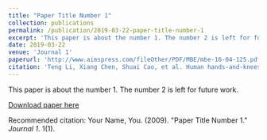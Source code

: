 ```yaml
---
title: "Paper Title Number 1"
collection: publications
permalink: /publication/2019-03-22-paper-title-number-1
excerpt: 'This paper is about the number 1. The number 2 is left for future work.'
date: 2019-03-22
venue: 'Journal 1'
paperurl: 'http://www.aimspress.com/fileOther/PDF/MBE/mbe-16-04-125.pdf'
citation: 'Teng Li, Xiang Chen, Shuai Cao, et al. Human hands-and-knees crawling movement analysis based on time-varying synergy and synchronous synergy theories. Mathematical Biosciences and Engineering, 2019. '
---
```

This paper is about the number 1. The number 2 is left for future work.

[Download paper here](http://www.aimspress.com/fileOther/PDF/MBE/mbe-16-04-125.pdf)

Recommended citation: Your Name, You. (2009). "Paper Title Number 1." <i>Journal 1</i>. 1(1).
